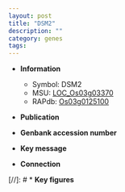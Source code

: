 ```yaml
---
layout: post
title: "DSM2"
description: ""
category: genes
tags: 
---
```


* **Information**  
    + Symbol: DSM2  
    + MSU: [LOC_Os03g03370](http://rice.uga.edu/cgi-bin/ORF_infopage.cgi?orf=LOC_Os03g03370)  
    + RAPdb: [Os03g0125100](http://rapdb.dna.affrc.go.jp/viewer/gbrowse_details/irgsp1?name=Os03g0125100)  

* **Publication**  

* **Genbank accession number**  

* **Key message**  

* **Connection**  

[//]: # * **Key figures**  


